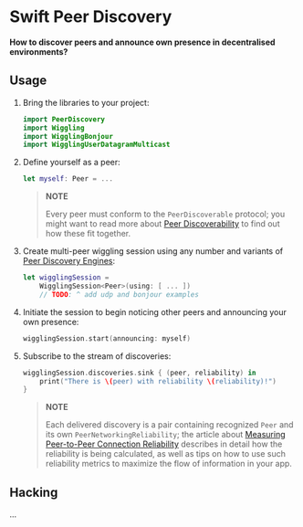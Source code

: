# Swift Peer Discovery

**How to discover peers and announce own presence in decentralised environments?**

## Usage

1. Bring the libraries to your project:

   ```swift
   import PeerDiscovery
   import Wiggling
   import WigglingBonjour
   import WigglingUserDatagramMulticast
   ```

2. Define yourself as a peer:

   ```swift
   let myself: Peer = ... 
   ```

   > **NOTE**
   >
   > Every peer must conform to the `PeerDiscoverable` protocol;
   > you might want to read more about [Peer Discoverability](TODO) to find out how these fit together.

3. Create multi-peer wiggling session using any number and variants of [Peer Discovery Engines](TODO):

   ```swift
   let wigglingSession = 
       WigglingSession<Peer>(using: [ ... ]) 
       // TODO: ^ add udp and bonjour examples
   ```

4. Initiate the session to begin noticing other peers and announcing your own presence:

   ```swift
   wigglingSession.start(announcing: myself)
   ```

5. Subscribe to the stream of discoveries:

   ```swift
   wigglingSession.discoveries.sink { (peer, reliability) in
       print("There is \(peer) with reliability \(reliability)!")
   }
   ```

   > **NOTE**
   >
   > Each delivered discovery is a pair containing recognized `Peer` and its own  `PeerNetworkingReliability`;
   > the article about [Measuring Peer-to-Peer Connection Reliability](TODO) describes in detail how the reliability is being calculated, 
   > as well as tips on how to use such reliability metrics to maximize the flow of information in your app.

## Hacking

...

